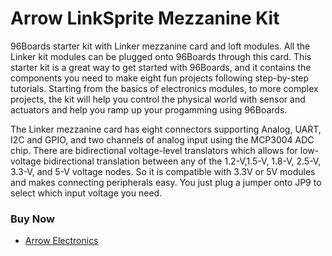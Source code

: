 
<!--
---
name: Arrow LinkSprite Mezzanine Kit
class: board
type: Mezzanine
description: 96Boards starter kit with Linker mezzanine card and loft modules. 
url: https://www.96boards.org/product/linkspritesensorkit/
github: https://github.com/96boards/documentation/tree/master/mezzanine/linkspritesensorkit
buy: https://www.arrow.com/en/products/96boards-starter-kit/linksprite-technologies-inc
image: 'arrow-link-sprite-mezzanine-kit.jpg'
pincount: 40
eeprom: no
power:
  '35':
  '37':
ground:
  '1':
  '2':
  '39':
  '40':
pin:
  '15':
    mode: i2c
  '17':
    mode: i2c
  '19':
    mode: i2c
  '21':
    mode: i2c

-->

# Arrow LinkSprite Mezzanine Kit

96Boards starter kit with Linker mezzanine card and loft modules. All the Linker kit modules can be plugged onto 96Boards through this card. This starter kit is a great way to get started with 96Boards, and it contains the components you need to make
eight fun projects following step-by-step tutorials. Starting from the basics of electronics modules, to more complex projects, the kit will help you control the physical world with sensor and actuators and help you ramp up your progamming using
96Boards.

The Linker mezzanine card has eight connectors supporting Analog, UART, I2C and GPIO, and two channels of analog input using the MCP3004 ADC chip. There are bidirectional voltage-level translators which allows for low-voltage bidirectional translation
between any of the 1.2-V,1.5-V, 1.8-V, 2.5-V, 3.3-V, and 5-V voltage nodes. So it is compatible with 3.3V or 5V modules and makes connecting peripherals easy. You just plug a jumper onto JP9 to select which input voltage you need.

### Buy Now

- [Arrow Electronics](https://www.arrow.com/en/products/96boards-starter-kit/linksprite-technologies-inc)
